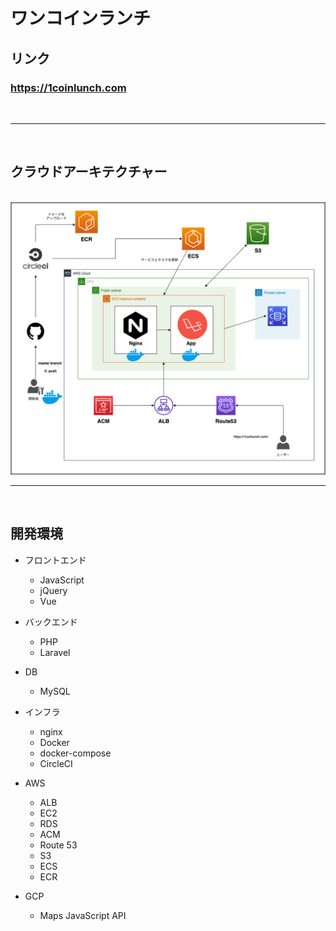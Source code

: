 # ワンコインランチ

## リンク
### https://1coinlunch.com
<br>

***
<br>

## クラウドアーキテクチャー
<br>
<img src="./app/cloud-architecture.png" alt="エビフライトライアングル" title="サンプル">

***
<br>

## 開発環境
* フロントエンド
  * JavaScript
  * jQuery
  * Vue

* バックエンド
  * PHP
  * Laravel

* DB
  * MySQL

* インフラ
  * nginx
  * Docker
  * docker-compose
  * CircleCI

* AWS
  * ALB
  * EC2
  * RDS
  * ACM
  * Route 53
  * S3
  * ECS
  * ECR

* GCP
  * Maps JavaScript API

